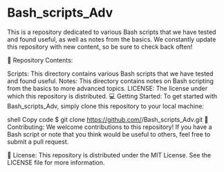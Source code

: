 # Bash_scripts_Adv
This is a repository dedicated to various Bash scripts that we have tested and found useful, as well as notes from the basics. We constantly update this repository with new content, so be sure to check back often!

📂 Repository Contents:

Scripts: This directory contains various Bash scripts that we have tested and found useful.
Notes: This directory contains notes on Bash scripting from the basics to more advanced topics.
LICENSE: The license under which this repository is distributed.
💻 Getting Started:
To get started with Bash_scripts_Adv, simply clone this repository to your local machine:

shell
Copy code
$ git clone https://github.com/<your-username>/Bash_scripts_Adv.git
🚀 Contributing:
We welcome contributions to this repository! If you have a Bash script or note that you think would be useful to others, feel free to submit a pull request.

📝 License:
This repository is distributed under the MIT License. See the LICENSE file for more information.


